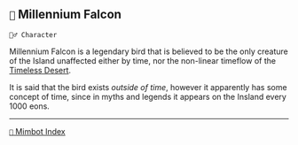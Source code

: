 ## `🦅` Millennium Falcon

`🧙‍♂️ Character`

Millennium Falcon is a legendary bird that is believed to be the only creature of the Island unaffected either by time, nor the non-linear timeflow of the [Timeless Desert](<https://zeithalt.github.io/r/timeless_desert.html>).

It is said that the bird exists _outside of time_, however it apparently has some concept of time, since in myths and legends it appears on the Insland every 1000 eons. 

-----
[`📑` Mimbot Index](<https://zeithalt.github.io/r/#53b0>)
<!---
keywords:  
aliases: 
-->
